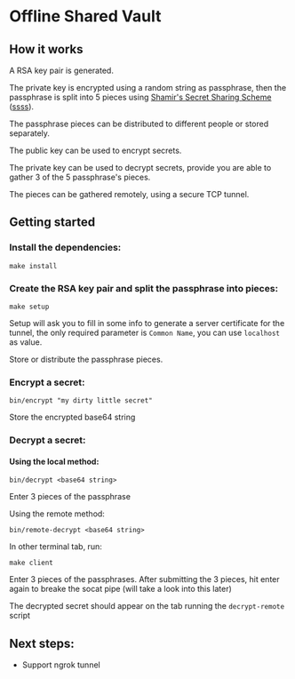 # Offline Shared Vault

## How it works

A RSA key pair is generated. 

The private key is encrypted using a random string as passphrase, then the passphrase is split into 5 pieces using [Shamir's Secret Sharing Scheme](https://en.wikipedia.org/wiki/Shamir%27s_Secret_Sharing) ([ssss](https://linux.die.net/man/1/ssss)).

The passphrase pieces can be distributed to different people or stored separately.

The public key can be used to encrypt secrets.

The private key can be used to decrypt secrets, provide you are able to gather 3 of the 5 passphrase's pieces.

The pieces can be gathered remotely, using a secure TCP tunnel.

## Getting started

### Install the dependencies:

`make install`

### Create the RSA key pair and split the passphrase into pieces:

`make setup`

Setup will ask you to fill in some info to generate a server certificate for the tunnel, the only required parameter is `Common Name`, you can use `localhost` as value.

Store or distribute the passphrase pieces.

### Encrypt a secret:

`bin/encrypt "my dirty little secret"`

Store the encrypted base64 string

### Decrypt a secret:

#### Using the local method:

`bin/decrypt <base64 string>`

Enter 3 pieces of the passphrase

Using the remote method:

`bin/remote-decrypt <base64 string>`

In other terminal tab, run:

`make client`

Enter 3 pieces of the passphrases. After submitting the 3 pieces, hit enter again to breake the socat pipe (will take a look into this later)

The decrypted secret should appear on the tab running the `decrypt-remote` script

## Next steps:

- Support ngrok tunnel
